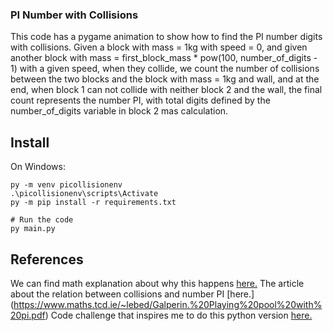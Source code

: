 ### PI Number with Collisions

This code has a pygame animation to show how to find the PI number digits with collisions. Given a block with mass = 1kg with speed = 0, and given another block with mass = first_block_mass * pow(100, number_of_digits - 1) with a given speed, when they collide, we count the number of collisions between the two blocks and the block with mass = 1kg and wall, and at the end, when block 1 can not collide with neither block 2 and the wall, the final count represents the number PI, with total digits defined by the number_of_digits variable in block 2 mas calculation.

## Install
On Windows:
```
py -m venv picollisionenv
.\picollisionenv\scripts\Activate
py -m pip install -r requirements.txt

# Run the code
py main.py
```

## References
We can find math explanation about why this happens [here.](https://www.youtube.com/watch?v=HEfHFsfGXjs)
The article about the relation between collisions and number PI [here.] (https://www.maths.tcd.ie/~lebed/Galperin.%20Playing%20pool%20with%20pi.pdf)
Code challenge that inspires me to do this python version [here.](https://www.youtube.com/watch?v=PoW8g67XNxA)